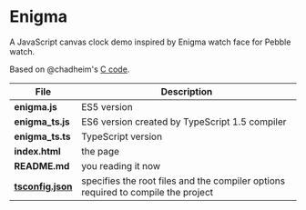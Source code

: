 Enigma
======

A JavaScript canvas clock demo inspired by Enigma watch face for Pebble watch.

Based on @chadheim's [C code](https://github.com/chadheim/pebble-watchface-slider/blob/master/src/main.c).

| File | Description |
| --- | --- |
| **enigma.js** | ES5 version |
| **enigma_ts.js** | ES6 version created by TypeScript 1.5 compiler |
| **enigma_ts.ts** | TypeScript version |
| **index.html** | the page |
| **README.md** | you reading it now |
| [**tsconfig.json**](https://github.com/Microsoft/TypeScript/wiki/tsconfig.json) | specifies the root files and the compiler options required to compile the project |
